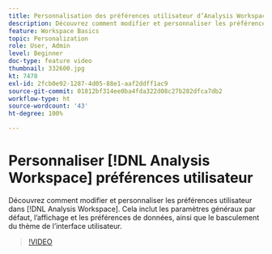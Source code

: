 ```yaml
---
title: Personnalisation des préférences utilisateur d’Analysis Workspace
description: Découvrez comment modifier et personnaliser les préférences utilisateur dans Analysis Workspace
feature: Workspace Basics
topic: Personalization
role: User, Admin
level: Beginner
doc-type: feature video
thumbnail: 332600.jpg
kt: 7478
exl-id: 2fcb0e92-1287-4d05-88e1-aaf2ddff1ac9
source-git-commit: 01812bf314ee0ba4fda322d08c27b282dfca7db2
workflow-type: ht
source-wordcount: '43'
ht-degree: 100%

---
```


# Personnaliser [!DNL Analysis Workspace] préférences utilisateur

Découvrez comment modifier et personnaliser les préférences utilisateur dans [!DNL Analysis Workspace]. Cela inclut les paramètres généraux par défaut, l’affichage et les préférences de données, ainsi que le basculement du thème de l’interface utilisateur.

>[!VIDEO](https://video.tv.adobe.com/v/332600/?quality=12&learn=on)
